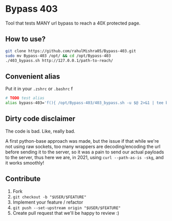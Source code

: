# Bypass 403

Tool that tests MANY url bypass to reach a 40X protected page.


## How to use?

```bash
git clone https://github.com/rahulMishra05/Bypass-403.git
sudo mv Bypass-403 /opt/ && cd /opt/Bypass-403
./403_bypass.sh http://127.0.0.1/path-to-reach/
```


## Convenient alias

Put it in your `.zshrc` or `.bashrc`
f
```bash
# TODO test alias
alias bypass-403='f(){ /opt/Bypass-403/403_bypass.sh -u $@ 2>&1 | tee bypass-403-$(date "+%Y-%m-%d-%T");  unset -f f; }; f'
```


## Dirty code disclaimer

The code is bad. Like, really bad.

A first python-base approach was made, but the issue if that while we're not using raw sockets, too many wrappers are decoding/encoding the url before sending it to the server, so it was a pain to send our actual payloads to the server, thus here we are, in 2021, using `curl --path-as-is -skg`, and it works smoothly!


## Contribute

1. Fork
1. `git checkout -b "$USER/$FEATURE"`
1. Implement your feature / refactor
1. `git push --set-upstream origin "$USER/$FEATURE"`
1. Create pull request that we'll be happy to review :)

